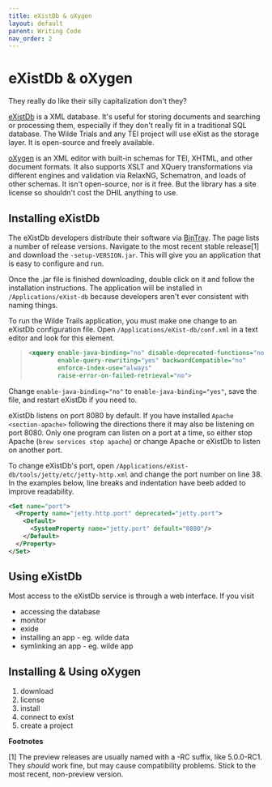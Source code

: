 ```yaml
---
title: eXistDb & oXygen
layout: default
parent: Writing Code
nav_order: 2
---
```



# eXistDb & oXygen

They really do like their silly capitalization don't they?

[eXistDb](http://exist-db.org/exist/apps/homepage/index.html) is a XML
database. It's useful for storing documents and searching or processing
them, especially if they don't really fit in a traditional SQL database.
The Wilde Trials and any TEI project will use eXist as the storage
layer. It is open-source and freely available.

[oXygen](https://www.oxygenxml.com/) is an XML editor with built-in
schemas for TEI, XHTML, and other document formats. It also supports
XSLT and XQuery transformations via different engines and validation via
RelaxNG, Schematron, and loads of other schemas. It isn't open-source,
nor is it free. But the library has a site license so shouldn't cost the
DHIL anything to use.

## Installing eXistDb

The eXistDb developers distribute their software via
[BinTray](https://bintray.com/existdb/releases/exist). The page lists a
number of release versions. Navigate to the most recent stable
release[1] and download the `-setup-VERSION.jar`. This will give you an
application that is easy to configure and run.

Once the .jar file is finished downloading, double click on it and
follow the installation instructions. The application will be installed
in `/Applications/eXist-db` because developers aren't ever consistent
with naming things.

To run the Wilde Trails application, you must make one change to an
eXistDb configuration file. Open `/Applications/eXist-db/conf.xml` in a
text editor and look for this element.

> ``` xml
> <xquery enable-java-binding="no" disable-deprecated-functions="no"
>         enable-query-rewriting="yes" backwardCompatible="no"
>         enforce-index-use="always"
>         raise-error-on-failed-retrieval="no">
> ```

Change `enable-java-binding="no"` to `enable-java-binding="yes"`, save
the file, and restart eXistDb if you need to.

<div class="note">



eXistDb listens on port 8080 by default. If you have installed
`Apache <section-apache>` following the directions there it may also be
listening on port 8080. Only one program can listen on a port at a time,
so either stop Apache (`brew services stop apache`) or change Apache or
eXistDb to listen on another port.

To change eXistDb's port, open
`/Applications/eXist-db/tools/jetty/etc/jetty-http.xml` and change the
port number on line 38. In the examples below, line breaks and
indentation have beeb added to improve readability.

``` xml
<Set name="port">
  <Property name="jetty.http.port" deprecated="jetty.port">
    <Default>
      <SystemProperty name="jetty.port" default="8080"/>
    </Default>
  </Property>
</Set>
```

</div>

## Using eXistDb

Most access to the eXistDb service is through a web interface. If you
visit

-   accessing the database
-   monitor
-   exide
-   installing an app - eg. wilde data
-   symlinking an app - eg. wilde app

## Installing & Using oXygen

1.  download
2.  license
3.  install
4.  connect to exist
5.  create a project

**Footnotes**

[1] The preview releases are usually named with a -RC suffix, like
5.0.0-RC1. They *should* work fine, but may cause compatibility
problems. Stick to the most recent, non-preview version.
